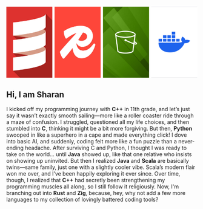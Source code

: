![Cover Image](assets/cover-image.png)
## Hi, I am Sharan

I kicked off my programming journey with **C++** in 11th grade, and let’s just say it wasn’t exactly smooth sailing—more like a roller coaster ride through a maze of confusion. I struggled, questioned all my life choices, and then stumbled into **C**, thinking it might be a bit more forgiving. But then, **Python** swooped in like a superhero in a cape and made everything click! I dove into basic AI, and suddenly, coding felt more like a fun puzzle than a never-ending headache. After surviving C and Python, I thought I was ready to take on the world… until **Java** showed up, like that one relative who insists on showing up uninvited. But then I realized **Java** and **Scala** are basically twins—same family, just one with a slightly cooler vibe. Scala’s modern flair won me over, and I’ve been happily exploring it ever since. Over time, though, I realized that **C++** had secretly been strengthening my programming muscles all along, so I still follow it religiously. Now, I'm branching out into **Rust** and **Zig**, because, hey, why not add a few more languages to my collection of lovingly battered coding tools?
